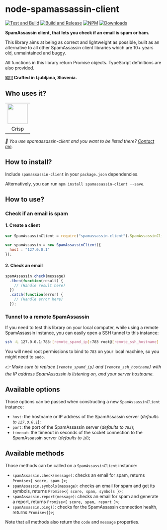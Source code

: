 # node-spamassassin-client

[![Test and Build](https://github.com/valeriansaliou/node-spamassassin-client/workflows/Test%20and%20Build/badge.svg?branch=master)](https://github.com/valeriansaliou/node-spamassassin-client/actions?query=workflow%3A%22Test+and+Build%22) [![Build and Release](https://github.com/valeriansaliou/node-spamassassin-client/workflows/Build%20and%20Release/badge.svg)](https://github.com/valeriansaliou/node-spamassassin-client/actions?query=workflow%3A%22Build+and+Release%22) [![NPM](https://img.shields.io/npm/v/spamassassin-client.svg)](https://www.npmjs.com/package/spamassassin-client) [![Downloads](https://img.shields.io/npm/dt/spamassassin-client.svg)](https://www.npmjs.com/package/spamassassin-client)

**SpamAssassin client, that lets you check if an email is spam or ham.**

This library aims at being as correct and lightweight as possible, built as an alternative to all other SpamAssassin client libraries which are 10+ years old, unmaintained and buggy.

All functions in this library return Promise objects. TypeScript definitions are also provided.

**🇸🇮 Crafted in Ljubljana, Slovenia.**

## Who uses it?

<table>
<tr>
<td align="center"><a href="https://crisp.chat/"><img src="https://valeriansaliou.github.io/node-spamassassin-client/images/crisp.png" width="64" /></a></td>
</tr>
<tr>
<td align="center">Crisp</td>
</tr>
</table>

_👋 You use spamassassin-client and you want to be listed there? [Contact me](https://valeriansaliou.name/)._

## How to install?

Include `spamassassin-client` in your `package.json` dependencies.

Alternatively, you can run `npm install spamassassin-client --save`.

## How to use?

### Check if an email is spam

#### 1. Create a client

```javascript
var SpamAssassinClient = require("spamassassin-client").SpamAssassinClient;

var spamAssassin = new SpamAssassinClient({
  host : "127.0.0.1"
});
```

#### 2. Check an email

```javascript
spamAssassin.check(message)
  .then(function(result) {
    // (Handle result here)
  })
  .catch(function(error) {
    // (Handle error here)
  });
```

### Tunnel to a remote SpamAssassin

If you need to test this library on your local computer, while using a remote SpamAssassin instance, you can easily open a SSH tunnel to this instance:

```sh
ssh -L 127.0.0.1:783:[remote_spamd_ip]:783 root@[remote_ssh_hostname]
```

You will need root permissions to bind to `783` on your local machine, so you might need to `sudo`.

_👉 Make sure to replace `[remote_spamd_ip]` and `[remote_ssh_hostname]` with the IP address SpamAssassin is listening on, and your server hostname._

## Available options

Those options can be passed when constructing a new `SpamAssassinClient` instance:

* `host`: the hostname or IP address of the SpamAssassin server (_defaults to `127.0.0.1`_);
* `port`: the port of the SpamAssassin server (_defaults to `783`_);
* `timeout`: the timeout in seconds of the socket connection to the SpamAssassin server (_defaults to `10`_);

## Available methods

Those methods can be called on a `SpamAssassinClient` instance:

 * `spamAssassin.check(message)`: checks an email for spam, returns `Promise<{ score, spam }>`;
 * `spamAssassin.symbols(message)`: checks an email for spam and get its symbols, returns `Promise<{ score, spam, symbols }>`;
 * `spamAssassin.report(message)`: checks an email for spam and generate a report, returns `Promise<{ score, spam, report }>`;
 * `spamAssassin.ping()`: checks for the SpamAssassin connection health, returns `Promise<{}>`;

Note that all methods also return the `code` and `message` properties.
